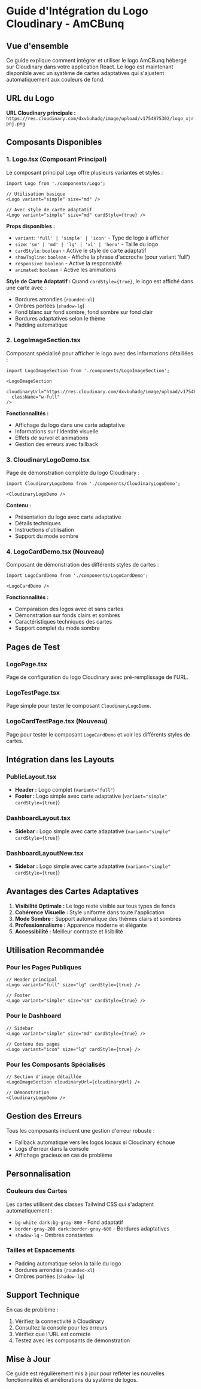 # Guide d'Intégration du Logo Cloudinary - AmCBunq

## Vue d'ensemble

Ce guide explique comment intégrer et utiliser le logo AmCBunq hébergé sur Cloudinary dans votre application React. Le logo est maintenant disponible avec un système de cartes adaptatives qui s'ajustent automatiquement aux couleurs de fond.

## URL du Logo

**URL Cloudinary principale :** `https://res.cloudinary.com/dxvbuhadg/image/upload/v1754875302/logo_xjrpnj.png`

## Composants Disponibles

### 1. Logo.tsx (Composant Principal)

Le composant principal `Logo` offre plusieurs variantes et styles :

```tsx
import Logo from './components/Logo';

// Utilisation basique
<Logo variant="simple" size="md" />

// Avec style de carte adaptatif
<Logo variant="simple" size="md" cardStyle={true} />
```

**Props disponibles :**
- `variant`: `'full' | 'simple' | 'icon'` - Type de logo à afficher
- `size`: `'sm' | 'md' | 'lg' | 'xl' | 'hero'` - Taille du logo
- `cardStyle`: `boolean` - Active le style de carte adaptatif
- `showTagline`: `boolean` - Affiche la phrase d'accroche (pour variant 'full')
- `responsive`: `boolean` - Active la responsivité
- `animated`: `boolean` - Active les animations

**Style de Carte Adaptatif :**
Quand `cardStyle={true}`, le logo est affiché dans une carte avec :
- Bordures arrondies (`rounded-xl`)
- Ombres portées (`shadow-lg`)
- Fond blanc sur fond sombre, fond sombre sur fond clair
- Bordures adaptatives selon le thème
- Padding automatique

### 2. LogoImageSection.tsx

Composant spécialisé pour afficher le logo avec des informations détaillées :

```tsx
import LogoImageSection from './components/LogoImageSection';

<LogoImageSection 
  cloudinaryUrl="https://res.cloudinary.com/dxvbuhadg/image/upload/v1754875302/logo_xjrpnj.png"
  className="w-full"
/>
```

**Fonctionnalités :**
- Affichage du logo dans une carte adaptative
- Informations sur l'identité visuelle
- Effets de survol et animations
- Gestion des erreurs avec fallback

### 3. CloudinaryLogoDemo.tsx

Page de démonstration complète du logo Cloudinary :

```tsx
import CloudinaryLogoDemo from './components/CloudinaryLogoDemo';

<CloudinaryLogoDemo />
```

**Contenu :**
- Présentation du logo avec carte adaptative
- Détails techniques
- Instructions d'utilisation
- Support du mode sombre

### 4. LogoCardDemo.tsx (Nouveau)

Composant de démonstration des différents styles de cartes :

```tsx
import LogoCardDemo from './components/LogoCardDemo';

<LogoCardDemo />
```

**Fonctionnalités :**
- Comparaison des logos avec et sans cartes
- Démonstration sur fonds clairs et sombres
- Caractéristiques techniques des cartes
- Support complet du mode sombre

## Pages de Test

### LogoPage.tsx
Page de configuration du logo Cloudinary avec pré-remplissage de l'URL.

### LogoTestPage.tsx
Page simple pour tester le composant `CloudinaryLogoDemo`.

### LogoCardTestPage.tsx (Nouveau)
Page pour tester le composant `LogoCardDemo` et voir les différents styles de cartes.

## Intégration dans les Layouts

### PublicLayout.tsx
- **Header :** Logo complet (`variant="full"`)
- **Footer :** Logo simple avec carte adaptative (`variant="simple" cardStyle={true}`)

### DashboardLayout.tsx
- **Sidebar :** Logo simple avec carte adaptative (`variant="simple" cardStyle={true}`)

### DashboardLayoutNew.tsx
- **Sidebar :** Logo simple avec carte adaptative (`variant="simple" cardStyle={true}`)

## Avantages des Cartes Adaptatives

1. **Visibilité Optimale :** Le logo reste visible sur tous types de fonds
2. **Cohérence Visuelle :** Style uniforme dans toute l'application
3. **Mode Sombre :** Support automatique des thèmes clairs et sombres
4. **Professionnalisme :** Apparence moderne et élégante
5. **Accessibilité :** Meilleur contraste et lisibilité

## Utilisation Recommandée

### Pour les Pages Publiques
```tsx
// Header principal
<Logo variant="full" size="lg" cardStyle={true} />

// Footer
<Logo variant="simple" size="sm" cardStyle={true} />
```

### Pour le Dashboard
```tsx
// Sidebar
<Logo variant="simple" size="md" cardStyle={true} />

// Contenu des pages
<Logo variant="icon" size="lg" cardStyle={true} />
```

### Pour les Composants Spécialisés
```tsx
// Section d'image détaillée
<LogoImageSection cloudinaryUrl={cloudinaryUrl} />

// Démonstration
<CloudinaryLogoDemo />
```

## Gestion des Erreurs

Tous les composants incluent une gestion d'erreur robuste :
- Fallback automatique vers les logos locaux si Cloudinary échoue
- Logs d'erreur dans la console
- Affichage gracieux en cas de problème

## Personnalisation

### Couleurs des Cartes
Les cartes utilisent des classes Tailwind CSS qui s'adaptent automatiquement :
- `bg-white dark:bg-gray-800` - Fond adaptatif
- `border-gray-200 dark:border-gray-600` - Bordures adaptatives
- `shadow-lg` - Ombres constantes

### Tailles et Espacements
- Padding automatique selon la taille du logo
- Bordures arrondies (`rounded-xl`)
- Ombres portées (`shadow-lg`)

## Support Technique

En cas de problème :
1. Vérifiez la connectivité à Cloudinary
2. Consultez la console pour les erreurs
3. Vérifiez que l'URL est correcte
4. Testez avec les composants de démonstration

## Mise à Jour

Ce guide est régulièrement mis à jour pour refléter les nouvelles fonctionnalités et améliorations du système de logos.
